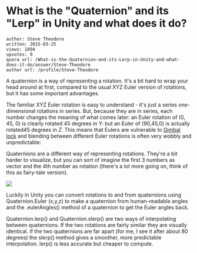# What is the "Quaternion" and its "Lerp" in Unity and what does it do?

	author: Steve Theodore
	written: 2015-03-25
	views: 1894
	upvotes: 9
	quora url: /What-is-the-Quaternion-and-its-Lerp-in-Unity-and-what-does-it-do/answer/Steve-Theodore
	author url: /profile/Steve-Theodore


A quaternion is a way of representing a rotation. It's a bit hard to wrap your head around at first, compared to the usual XYZ Euler version of rotations, but it has some important advantages.

The familiar XYZ Euler rotation is easy to understand - it's just a series one-dimensional rotations in series. But, because they are in series, each number changes the meaning of what comes later: an Euler rotation of (0, 45, 0) is clearly rotated 45 degrees in Y: but an Euler of (90,45,0) is actually rotated45 degrees in _Z._ This means that Eulers are vulnerable to [Gimbal lock](http://en.wikipedia.org/wiki/Gimbal_lock) and blending between different Euler rotations is often very wobbly and unpredictable:






Quaternions are a different way of representing rotations. They're a bit harder to visualize, but you can sort of imagine the first 3 numbers as vector and the 4th number as rotation (there's a lot more going on, think of this as fairy-tale version). 


![](https://qph.fs.quoracdn.net/main-qimg-58e810bb6a79459321ae8a82cca9bfa3)



Luckily in Unity you can convert rotations to and from quaternions using Quaternion.Euler (x,y,z) to make a quaternion from human-readable angles and the .eulerAngles() method of a quaternion to get the Euler angles back.

Quaternion.lerp() and Quaternion.slerp() are two ways of interpolating between quaternions. If the two rotations are fairly similar they are visually identical. If the two quaternions are far apart (for me, I see it after about 80 degrees) the slerp() method gives a smoother, more predictable interpolation. lerp() is less accurate but cheaper to compute.

